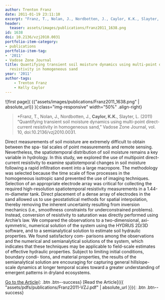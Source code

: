 ```yaml
---
author: Trenton Franz
date: 2011-01-19 23:11:10
excerpt: "Franz, T., Nolan, J., Nordbotten, J., Caylor, K.K., Slayter, L. (2011) \u201CQuantifying transient soil moisture dynamics using multi-point direct-current resistivity in homogeneous sand,\u201D Vadose Zone Journal, vol. 10, doi:10.2136/ vzj2010.0031."
header:
  teaser: assets/images/publications/Franz2011_1638.png
id: 1638
doi: 10.2136/vzj2010.0031
portfolio-item-category:
- publications
portfolio-item-tag:
- '2011'
- Vadose Zone Journal
title: Quantifying transient soil moisture dynamics using multi-point direct-current
  resistivity in homogeneous sand
year: '2011'
author-tags:
    - Trenton Franz
    - Kelly Caylor
---
```


![first page]( {{"assets/images/publications/Franz2011_1638.png" | absolute_url}} ){:class="img-responsive" width="50%" .align-right}

> *Franz, T., Nolan, J., Nordbotten, J., **Caylor, K.K.**, Slayter, L. (2011) “Quantifying transient soil moisture dynamics using multi-point direct-current resistivity in homogeneous sand,” Vadose Zone Journal, vol. 10, doi:10.2136/vzj2010.0031.


Direct measurements of soil moisture are extremely difficult to obtain between the spa- tial scales of point measurements and remote sensing. Nevertheless, the spatiotemporal distribution of soil moisture remains a key variable in hydrology. In this study, we explored the use of multipoint direct-current resistivity to examine spatiotemporal changes in soil moisture following a rapid infiltration event into a large macropore. The methodology was selected because the time scale of flow processes in the homogeneous isotropic sand prevented the use of imaging techniques. Selection of an appropriate electrode array was critical for collecting the required high-resolution spatiotemporal resistivity measurements in a 1.44-m-diameter tank. Direct placement of a dense array of electrodes in the sand allowed us to use geostatistical methods for spatial interpolation, thereby removing the inherent uncertainty resulting from inversion mechanics (i.e., smoothness constraints for underconstrained problems). Instead, conversion of resistivity to saturation was directly performed using Archie’s law. We compared the observations to a two-dimensional, axi- symmetric, numerical solution of the system using the HYDRUS 2D/3D software, and to a semianalytical solution to estimate soil hydraulic properties. We found satisfactory com- parisons among the observations and the numerical and semianalytical solutions of the system, which indicates that these techniques may be applicable to field-scale estimates of effective hydraulic properties. Subject to limiting initial conditions, boundary condi- tions, and material properties, the results of the semianalytical solution are encouraging for capturing general hillslope-scale dynamics at longer temporal scales toward a greater understanding of emergent patterns in dryland ecosystems.



[Go to the Article](http://dx.doi.org/10.2136/vzj2010.0031){: .btn .btn--success} [Read the Article]({{ "assets/pdfs/publications/Franz2011-VZJ.pdf" | absolute_url }}){: .btn .btn--success}